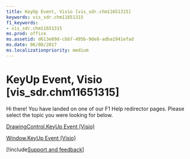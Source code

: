 ```yaml
---
title: KeyUp Event, Visio [vis_sdr.chm11651315]
keywords: vis_sdr.chm11651315
f1_keywords:
- vis_sdr.chm11651315
ms.prod: office
ms.assetid: d613e89d-cbb7-495b-9de8-adba1941efad
ms.date: 06/08/2017
ms.localizationpriority: medium
---
```



# KeyUp Event, Visio [vis_sdr.chm11651315]

Hi there! You have landed on one of our F1 Help redirector pages. Please select the topic you were looking for below.

[DrawingControl.KeyUp Event (Visio)](https://msdn.microsoft.com/library/7b157acb-fc8d-5b31-d53c-0b319270a2b1%28Office.15%29.aspx)

[Window.KeyUp Event (Visio)](https://msdn.microsoft.com/library/b0301a71-774b-f256-93eb-d5a3ff523def%28Office.15%29.aspx)

[!include[Support and feedback](~/includes/feedback-boilerplate.md)]